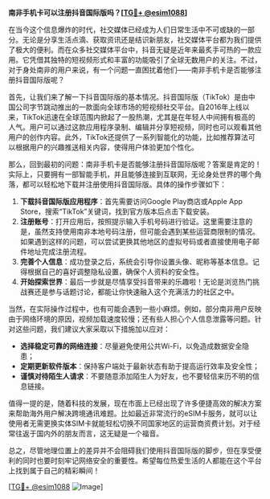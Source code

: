 **南非手机卡可以注册抖音国际版吗？[[TG💪+ @esim1088](https://t.me/s/esim1088)]**

在当今这个信息爆炸的时代，社交媒体已经成为人们日常生活中不可或缺的一部分。无论是分享生活点滴、获取资讯还是结识新朋友，社交媒体平台都为我们提供了极大的便利。而在众多社交媒体平台中，抖音无疑是近年来最炙手可热的一款应用。它凭借其独特的短视频形式和丰富的功能吸引了全球无数用户的关注。不过，对于身处南非的用户来说，有一个问题一直困扰着他们——南非手机卡是否能够注册抖音国际版呢？

首先，让我们来了解一下抖音国际版的基本情况。抖音国际版（TikTok）是由中国公司字节跳动推出的一款面向全球市场的短视频社交平台。自2016年上线以来，TikTok迅速在全球范围内掀起了一股热潮，尤其是在年轻人中间拥有极高的人气。用户可以通过这款应用程序录制、编辑并分享短视频，同时也可以观看其他用户的创作内容。此外，TikTok还提供了一系列智能化的功能，比如推荐算法可以根据用户的兴趣推送相关内容，使得用户体验更加个性化。

那么，回到最初的问题：南非手机卡是否能够注册抖音国际版呢？答案是肯定的！实际上，只要拥有一部智能手机，并且能够连接到互联网，无论身处世界的哪个角落，都可以轻松地下载并注册使用抖音国际版。具体的操作步骤如下：

1. **下载抖音国际版应用程序**：首先需要访问Google Play商店或Apple App Store，搜索“TikTok”关键词，找到官方版本后点击下载安装。
2. **注册账号**：打开应用后，按照提示输入手机号码进行验证。这里需要注意的是，虽然支持使用南非本地号码注册，但可能会遇到某些运营商限制的情况。如果遇到这样的问题，可以尝试更换其他地区的虚拟号码或者直接使用电子邮件地址完成注册流程。
3. **完善个人信息**：成功登录之后，系统会引导你设置头像、昵称等基本信息。记得根据自己的喜好调整隐私设置，确保个人资料的安全性。
4. **开始探索世界**：最后一步就是尽情享受抖音带来的乐趣啦！无论是浏览热门挑战赛还是参与话题讨论，都能让你快速融入这个充满活力的社区之中。

当然，在实际操作过程中，也有可能会遇到一些小麻烦。例如，部分南非用户反映由于网络环境的原因，视频加载速度较慢；还有些人担心个人信息泄露等问题。针对这些问题，我们建议大家采取以下措施加以应对：
- **选择稳定可靠的网络连接**：尽量避免使用公共Wi-Fi，以免造成数据安全隐患；
- **定期更新软件版本**：保持客户端处于最新状态有助于提高运行效率及安全性；
- **谨慎对待陌生人请求**：不要随意添加陌生人为好友，也不要轻信来历不明的信息链接。

值得一提的是，随着科技的发展，现在市面上已经出现了许多便捷高效的解决方案来帮助海外用户解决跨境通讯难题。比如最近非常流行的eSIM卡服务，就可以让使用者无需更换实体SIM卡就能轻松切换不同国家地区的运营商资费计划。对于经常往返于国内外的朋友而言，这无疑是一个福音。

总之，尽管地理位置上的差异并不会阻碍我们使用抖音国际版的脚步，但在享受便利的同时也要时刻牢记网络安全的重要性。希望每位热爱生活的人都能在这个平台上找到属于自己的精彩瞬间！

[[TG💪+ @esim1088](https://t.me/s/esim1088) ![Image](https://i.postimg.cc/4NQfJmqS/Snipaste-2025-05-13-00-14-12.png)]